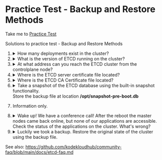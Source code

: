 # Practice Test - Backup and Restore Methods

Take me to [Practice Test](https://kodekloud.com/topic/practice-test-backup-and-restore-methods/)

Solutions to practice test - Backup and Restore Methods

1. <details>
    <summary>How many deployments exist in the cluster?</summary>

    ```
    kubectl get deployments
    ```

    </details>

1. <details>
    <summary>What is the version of ETCD running on the cluster?</summary>

    ```
    kubectl describe pod -n kube-system etcd-controlplane
    ```

    Find the entry for `Image`
    </details>

1. <details>
    <summary>At what address can you reach the ETCD cluster from the controlplane node?</summary>

    ```
    kubectl describe pod -n kube-system etcd-controlplane
    ```

    Under `Command` find `--listen-client-urls`
    </details>

1. <details>
    <summary>Where is the ETCD server certificate file located?</summary>

    On kubeadm clusters like this one, the default location for certificate files is `/etc/kubernetes/pki/etcd`

    Choose the correct certificate
    </details>

1. <details>
    <summary>Where is the ETCD CA Certificate file located?</summary>

    On kubeadm clusters like this one, the default location for certificate files is `/etc/kubernetes/pki/etcd`

    Choose the correct certificate
    </details>

1. <details>
    <summary>Take a snapshot of the ETCD database using the built-in snapshot functionality.</br>Store the backup file at location <b>/opt/snapshot-pre-boot.db</b></summary>

    ```
    ETCDCTL_API=3 etcdctl snapshot save \
      --cacert=/etc/kubernetes/pki/etcd/ca.crt \
      --cert=/etc/kubernetes/pki/etcd/server.crt \
      --key=/etc/kubernetes/pki/etcd/server.key \
      /opt/snapshot-pre-boot.db
    ```

    </details>

1. Information only.

1. <details>
    <summary>Wake up! We have a conference call! After the reboot the master nodes came back online, but none of our applications are accessible. Check the status of the applications on the cluster. What's wrong?</summary>

    > All of the above
    </details>

1. <details>
    <summary>Luckily we took a backup. Restore the original state of the cluster using the backup file.</summary>

    1. Restore the backup to a new directory

        ```
        ETCDCTL_API=3 etcdctl snapshot restore \
          --data-dir /var/lib/etcd-from-backup \
          /opt/snapshot-pre-boot.db
        ```

    1. Modify the `etcd` pod to use the new directory.

        To do this, we need to edit the `volumes` section and change the `hostPath` to be the directory we restored to.

        ```
        vi /etc/kubernetes/manifests/etcd.yaml
        ```

        ```yaml
          volumes:
          - hostPath:
              path: /etc/kubernetes/pki/etcd
              type: DirectoryOrCreate
            name: etcd-certs
          - hostPath:
              path: /var/lib/etcd      # <- change this
              type: DirectoryOrCreate
            name: etcd-data
        ```

        New value: `/var/lib/etcd-from-backup`

        Save this and wait for up to a minute for the `etcd` pod to reload.

    1. Verify

        ```
        kubectl get deployments
        kubectl get services
        ```

    </details>

See also: <https://github.com/kodekloudhub/community-faq/blob/main/docs/etcd-faq.md>

